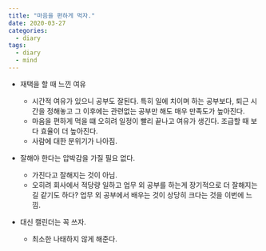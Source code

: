 ```yaml
---
title: "마음을 편하게 먹자."
date: 2020-03-27
categories:
  - diary
tags:
  - diary
  - mind
---
```


- 재택을 할 때 느낀 여유
  - 시간적 여유가 있으니 공부도 잘된다. 특히 일에 치이며 하는 공부보다, 퇴근 시간을 정해놓고 그 이후에는 관련없는 공부만 해도 매우 만족도가 높아진다.
  - 마음을 편하게 먹을 떄 오히려 일정이 빨리 끝나고 여유가 생긴다. 조급할 때 보다 효율이 더 높아진다.
  - 사람에 대한 분위기가 나아짐.
  
- 잘해야 한다는 압박감을 가질 필요 없다.
  - 가진다고 잘해지는 것이 아님.
  - 오히려 회사에서 적당량 일하고 업무 외 공부를 하는게 장기적으로 더 잘해지는 길 같기도 하다? 업무 외 공부에서 배우는 것이 상당히 크다는 것을 이번에 느낌.
  
- 대신 캘린더는 꼭 쓰자. 
  - 최소한 나태하지 않게 해준다.